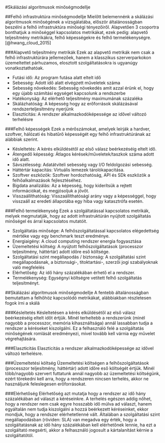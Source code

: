 #Skálázási algoritmusok minőségmodellje

##Felhő infrastruktúra minőségmodellje
Mielőtt belemennénk a skálázási algoritmusok minőségének a vizsgálatába, először általánosságban beszélni a felhő infrastruktúra minőségi tényezőiről.
Alapvetően 3 csoportra bonthatjuk a minőséggel kapcsolatos metrikákat, ezek pedig: alapvető teljesítmény metrikákra, felhő képességekre és felhő termelékenységre. [@hwang_cloud_2015]

###Alapvető teljesítmény metrikák
Ezek az alapvető metrikák nem csak a felhő infrastruktúrára jellemezőek, hanem a klasszikus szerverparkokon üzemeltettet párhuzamos, elosztott szolgáltatásokra is ugyanúgy vonatkoztathatóak. 

 * Futási idő: Az program futása alatt eltelt idő
 * Sebesség: Adott idő alatt elvégzett műveletek száma
 * Sebesség növekedés: Sebesség növekedés amit azzal érünk el, hogy egy újabb számítási egységet kapcsolunk a rendszerbe
 * Hatékonyság: Az elérhető teljesítmény maximumának százaléka
 * Skálázhatóság: A képesség hogy az erőforrások skálázásával rendszerteljesítmény nyerjünk
 * Elaszticitás: A rendszer alkalmazkodóképessége az idővel változó terhelésre
 
###Felhő képességek
Ezek a mérőszámokat, amelyek leírják a hardver, szoftver, hálózati és hibatűrő képességét egy felhő infrastruktúrának az alábbiak szerint.

 * Késleltetés: A kérés elküldésétől az első válasz beérkezéséig eltelt idő.
 * Átengedő képesség: Átlagos kérések/műveletek/taszkok száma adott idő alatt.
 * Sávszélesség: Adatátviteli sebesség vagy I/O feldolgozási sebesség.
 * Háttértár kapacitás: Virtuális lemezek tárolókapacitása.
 * Szoftver eszközök: Szoftver hordozhatóság, API és SDk eszközök a felhőalkalmazások fejlesztéséhez.
 * Bigdata analizálás: Az a képesség, hogy kiderítsük a rejtett információkat, és megjósoljuk a jövőt.
 * Visszaállíthatóság: Visszaállíthatósági arány vagy a képességgel, hogy visszaáll az eredeti állapotába egy  hiba vagy katasztrófa esetén.
 
###Felhő termelékenység
Ezek a szolgáltatással kapcsolatos metrikák, melyek megmutatják, hogy az adott infrastruktúrán nyújtott szolgáltatás minőségel és árral kapcsolatos mutatóit.

 * Szolgáltatás minősége: A felhőszolgáltatással kapcsolatos elégedettség mértéke vagy egy benchmark teszt eredménye.
 * Energiaigény: A cloud computing rendszer energia fogyasztása
 * Üzemeltetési költség: A nyújtott felhőszolgáltatások (processzor teljesítmény, háttértár) adott időre eső költsége.
 * Szolgáltatási szint megállapodás / biztonság: A szolgáltatási szint megállapodásnak, a biztonsági-, titoktartási-, szerzői jogi szabályoknak való megfelelés
 * Elérhetőség: Az idő hány százalékában érhető el a rendszer.
 * Termelékenység: Egységnyi költségre vetített felhő szolgáltatás teljesítményt.
 
##Skálázási algoritmusok minőségmodellje
A fentebb általánosságban bemutattam a felhőhöz kapcsolódó metrikákat, alábbiakban részletesen fogok írni a skálá

###Késleltetés
Késleltetésen a kérés elküldésétől az első válasz beérkezéséig eltelt időt értjük.
Minél terheltebb a rendszerünk (minél nagyobb a processzor, memória kihasználtsága) annál lassabban tudja a rendszer a kéréseket kiszolgálni. Ez a felhasználó felé a szolgáltatás minőségének romlását eredményezi, mivel tovább kell várnia egy művelet végrehajtására.

###Elaszticitás
Elaszticitás a rendszer alkalmazkodóképessége az idővel változó terhelésre.


###Üzemeltetési költség
Üzemeltetési költségen a felhőszolgáltatások (processzor teljesítmény, háttértár) adott időre eső költségét értjük.
Minél több/nagyobb szervert futtatunk annál nagyobb az üzemeltetési költségünk, ezért törekedni kell arra, hogy a rendszeren nincsen terhelés, akkor ne használjunk feleslegesen erőforrásokat.

###Elérhetőség
Elérhetőség azt mutatja hogy a rendszer az idő hány százalékában ad választ a kéréseinkre.
A terhelés egészen addig nőhet, hogy a rendszer nem csak egyre hosszabb idő múlva ad választ, hanem egyáltalán nem tudja kiszolgálni a hozzá beérkezett kéréseinket, ekkor mondjuk, hogy a rendszer elérhetetlenné vált. Általában a szolgáltatási szint megállapodásban (röviden: SLA) van megadva egy érték, hogy a szolgáltatásnak az idő hány százalékában kell elérhetőnek lennie, ha ezt a szolgáltató megsérti, akkor a felhasználó jogosult a kártalanítást kérnie a szolgáltatótól.
